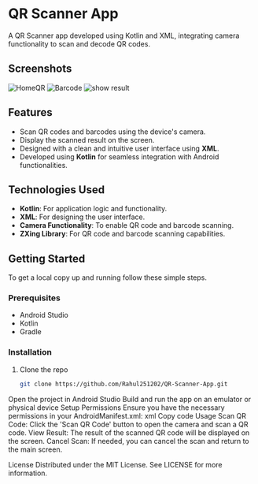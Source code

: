 # QR Scanner App

A QR Scanner app developed using Kotlin and XML, integrating camera functionality to scan and decode QR codes.

## Screenshots

![HomeQR](https://github.com/user-attachments/assets/48797f61-8d08-4df8-91d7-ba962d2957cd)
![Barcode](https://github.com/user-attachments/assets/8e551d6c-fa97-4460-be7d-518cf1ef4bc4)
![show result](https://github.com/user-attachments/assets/35553488-354f-4aa1-b3e9-c80f04e96012)

## Features

- Scan QR codes and barcodes using the device's camera.
- Display the scanned result on the screen.
- Designed with a clean and intuitive user interface using **XML**.
- Developed using **Kotlin** for seamless integration with Android functionalities.

## Technologies Used

- **Kotlin**: For application logic and functionality.
- **XML**: For designing the user interface.
- **Camera Functionality**: To enable QR code and barcode scanning.
- **ZXing Library**: For QR code and barcode scanning capabilities.

## Getting Started

To get a local copy up and running follow these simple steps.

### Prerequisites

- Android Studio
- Kotlin
- Gradle

### Installation

1. Clone the repo
   ```sh
   git clone https://github.com/Rahul251202/QR-Scanner-App.git
Open the project in Android Studio
Build and run the app on an emulator or physical device
Setup Permissions
Ensure you have the necessary permissions in your AndroidManifest.xml:
xml
Copy code
<uses-permission android:name="android.permission.CAMERA"/>
<uses-permission android:name="android.permission.INTERNET"/>
Usage
Scan QR Code: Click the 'Scan QR Code' button to open the camera and scan a QR code.
View Result: The result of the scanned QR code will be displayed on the screen.
Cancel Scan: If needed, you can cancel the scan and return to the main screen.

License
Distributed under the MIT License. See LICENSE for more information.



